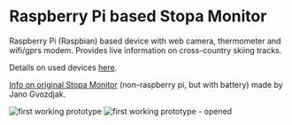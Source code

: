 Raspberry Pi based Stopa Monitor
=============

Raspberry Pi (Raspbian) based device with web camera, thermometer and wifi/gprs modem.
Provides live information on cross-country skiing tracks.

Details on used devices [here](https://github.com/sk-vpohybe/stopa-monitor/wiki/Devices-tested-with-Raspbian).

[Info on original Stopa Monitor](http://www.nabezky.sk/monitor_na_korenatom_oznam) (non-raspberry pi, but with battery) made by Jano Gvozdjak.

![first working prototype](http://petervojtek.eu/pub/stopa-monitor/stopa-monitor2a.jpg)
![first working prototype - opened](http://petervojtek.eu/pub/stopa-monitor/stopa-monitor2b.jpg)

